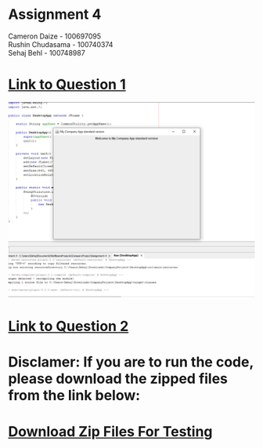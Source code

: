 # Assignment 4

Cameron Daize - 100697095 <br/>
Rushin Chudasama - 100740374 <br/>
Sehaj Behl - 100748987

# [Link to Question 1](/CompanyProject)

![alt text](/CompanyProject/question1image.jpg)

# [Link to Question 2](/Question_2)

# Disclamer: If you are to run the code, please download the zipped files from the link below:
# [Download Zip Files For Testing](/ZippedFiles)
